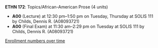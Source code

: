 **ETHN 172**: Topics/African-American Prose (4 units)

- **A00** (Lecture) at 12:30 pm–1:50 pm on Tuesday, Thursday at SOLIS 111 by Childs, Dennis R. (A08093721)
- **A00** (Final Exam) at 11:30 am–2:29 pm on Tuesday at SOLIS 111 by Childs, Dennis R. (A08093721)

[Enrollment numbers over time](./ETHN172.tsv)
